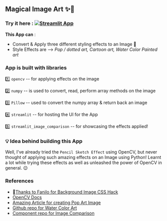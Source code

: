 ## Magical Image Art ✨🤯

### Try it here : [![Streamlit App](https://static.streamlit.io/badges/streamlit_badge_black_white.svg)](https://shruagarwal-magical-image-art-st-app-k0n0bb.streamlitapp.com/)


**This App can** :
 - Convert & Apply three different styling effects to an Image 🌈
 - Style Effects are --> *Pop / dotted art, Cartoon art, Water Color Painted art*
 
 ### App is built with libraries 
 1️⃣ `opencv` -- for applying effects on the image
 
 2️⃣ `numpy`  -- is used to convert, read, perform array methods on the image 
 
 3️⃣ `Pillow` -- used to convert the numpy array & return back an image  
 
 4️⃣ `streamlit` -- for hosting the UI for the App
 
 5️⃣ `streamlit_image_comparison` -- for showcasing the effects applied!
 
 ### 💡 Idea behind building this App 
 Well, I've already tried the `Pencil Sketch Effect` using OpenCV, but never thought of applying such amazing effects on an Image using Python! 
 Learnt a lot while trying these effects as well as unleashed the power of OpenCV in general. 😉
 
### References
- 💜[Thanks to Fanilo for Background Image CSS Hack](https://github.com/andfanilo/social-media-tutorials/tree/master/20220817-streamlit_css_background)
- [OpenCV Docs](https://docs.opencv.org/4.x/index.html)
- [Amazing Article for creating Pop Art Image](https://www.analytics-link.com/post/2019/07/11/creating-pop-art-using-opencv-and-python)
- [Github repo for Water Color Art](https://github.com/Aman-Preet-Singh-Gulati/photo2-watercolor-art)
- [Component repo for Image Comparison](https://github.com/fcakyon/streamlit-image-comparison)

